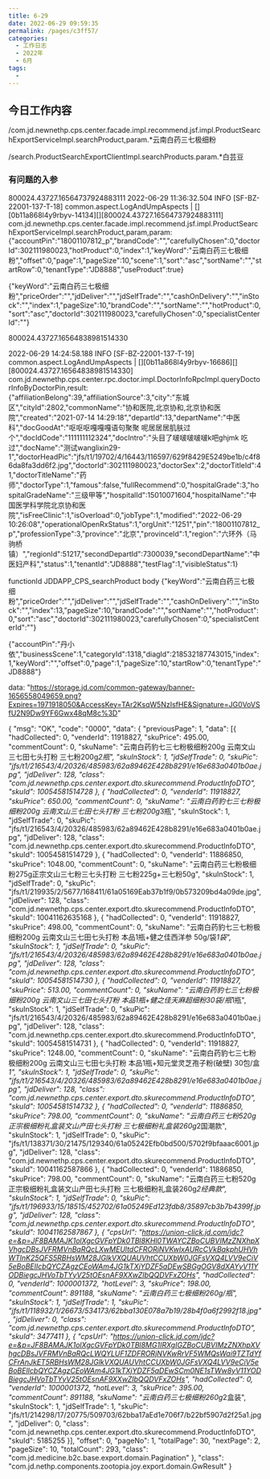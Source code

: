 ```yaml
---
title: 6-29
date: 2022-06-29 09:59:35
permalink: /pages/c3ff57/
categories:
  - 工作日志
  - 2022年
  - 6月
tags:
  - 
---
```

## 今日工作内容


/com.jd.newnethp.cps.center.facade.impl.recommend.jsf.impl.ProductSearchExportServiceImpl.searchProduct,param.*云南白药三七极细粉

/search.ProductSearchExportClientImpl.searchProducts.param.*白芸豆

### 有问题的入参
800024.43727.16564737924883111
2022-06-29 11:36:32.504 INFO  [SF-BZ-22001-137-T-18] common.aspect.LogAndUmpAspects | [][0b11a868l4y9rbyv-14134][][800024.43727.16564737924883111] com.jd.newnethp.cps.center.facade.impl.recommend.jsf.impl.ProductSearchExportServiceImpl.searchProduct,param,param:
{"accountPin":"18001107812_p","brandCode":"","carefullyChosen":0,"doctorId":302111980023,"hotProduct":0,"index":1,"keyWord":"云南白药三七极细粉","offset":0,"page":1,"pageSize":10,"scene":1,"sort":"asc","sortName":"","startRow":0,"tenantType":"JD8888","useProduct":true}

{"keyWord":"云南白药三七极细粉","priceOrder":"","jdDeliver":"","jdSelfTrade":"","cashOnDelivery":"","inStock":"","index":1,"pageSize":10,"brandCode":"","sortName":"","hotProduct":0,"sort":"asc","doctorId":302111980023,"carefullyChosen":0,"specialistCenterId":""}



800024.43727.16564838981514330

2022-06-29 14:24:58.188 INFO  [SF-BZ-22001-137-T-19] common.aspect.LogAndUmpAspects | [][0b11a868l4y9rbyv-16686][][800024.43727.16564838981514330] com.jd.newnethp.cps.center.rpc.doctor.impl.DoctorInfoRpcImpl.queryDoctorInfoByDoctorPin,result:{"affiliationBelong":39,"affiliationSource":3,"city":"东城区","cityId":2802,"commonName":"协和医院,北京协和,北京协和医院","created":"2021-07-14 14:29:18","departId":13,"departName":"中医科","docGoodAt":"呕呕呕嘎嘎嘎语句聚聚 呢居居居肌肤过个","docIdCode":"111111112324","docIntro":"头目了啵啵啵啵啵k吧ghjmk 吃过","docName":"测试wanglixin29-1","doctorHeadPic":"jfs/t1/19702/4/16443/116597/629f8429E5249be1b/c4f86da8fa3dd6f2.jpg","doctorId":302111980023,"doctorSex":2,"doctorTitleId":41,"doctorTitleName":"药师","doctorType":1,"famous":false,"fullRecommend":0,"hospitalGrade":3,"hospitalGradeName":"三级甲等","hospitalId":15010071604,"hospitalName":"中国医学科学院北京协和医院","isFreeClinic":1,"isOverload":0,"jobType":1,"modified":"2022-06-29 10:26:08","operationalOpenRxStatus":1,"orgUnit":"1251","pin":"18001107812_p","professionType":3,"province":"北京","provinceId":1,"region":"六环外（马驹桥镇）","regionId":51217,"secondDepartId":7300039,"secondDepartName":"中医妇产科","status":1,"tenantId":"JD8888","testFlag":1,"visibleStatus":1}


functionId	JDDAPP_CPS_searchProduct
body	{"keyWord":"云南白药三七极细粉","priceOrder":"","jdDeliver":"","jdSelfTrade":"","cashOnDelivery":"","inStock":"","index":13,"pageSize":10,"brandCode":"","sortName":"","hotProduct":0,"sort":"asc","doctorId":302111980023,"carefullyChosen":0,"specialistCenterId":""}

{"accountPin":"丹小依","businessScene":1,"categoryId":1318,"diagId":218532187743015,"index":1,"keyWord":"","offset":0,"page":1,"pageSize":10,"startRow":0,"tenantType":"JD8888"}

data: "https://storage.jd.com/common-gateway/banner-1656558049659.png?Expires=1971918050&AccessKey=TAr2KsqW5NzIsfHE&Signature=JG0VoVSfU2N9Dw9YF6Gwx48qM8c%3D"


{
	"msg": "OK",
	"code": "0000",
	"data": {
		"previousPage": 1,
		"data": [{
			"hadCollected": 0,
			"venderId": 11918827,
			"skuPrice": 495.00,
			"commentCount": 0,
			"skuName": "云南白药豹七三七粉极细粉200g 云南文山三七田七头打粉 三七粉200g*2瓶",
			"skuInStock": 1,
			"jdSelfTrade": 0,
			"skuPic": "jfs/t1/216543/4/20326/485983/62a89462E428b8291/e16e683a0401b0ae.jpg",
			"jdDeliver": 128,
			"class": "com.jd.newnethp.cps.center.export.dto.skurecommend.ProductInfoDTO",
			"skuId": 10054581514728
		}, {
			"hadCollected": 0,
			"venderId": 11918827,
			"skuPrice": 650.00,
			"commentCount": 0,
			"skuName": "云南白药豹七三七粉极细粉200g 云南文山三七田七头打粉 三七粉200g*3瓶",
			"skuInStock": 1,
			"jdSelfTrade": 0,
			"skuPic": "jfs/t1/216543/4/20326/485983/62a89462E428b8291/e16e683a0401b0ae.jpg",
			"jdDeliver": 128,
			"class": "com.jd.newnethp.cps.center.export.dto.skurecommend.ProductInfoDTO",
			"skuId": 10054581514729
		}, {
			"hadCollected": 0,
			"venderId": 11886850,
			"skuPrice": 1048.00,
			"commentCount": 0,
			"skuName": "云南白药三七粉极细粉275g正宗文山三七粉三七头打粉 三七粉225g+三七粉50g",
			"skuInStock": 1,
			"jdSelfTrade": 0,
			"skuPic": "jfs/t1/219935/2/5677/168411/61a05169Eab37b1f9/0b573209bd4a09de.jpg",
			"jdDeliver": 128,
			"class": "com.jd.newnethp.cps.center.export.dto.skurecommend.ProductInfoDTO",
			"skuId": 10041162635168
		}, {
			"hadCollected": 0,
			"venderId": 11918827,
			"skuPrice": 498.00,
			"commentCount": 0,
			"skuName": "云南白药豹七三七粉极细粉200g 云南文山三七田七头打粉 本品1瓶+健之佳西洋参 50g/袋*1袋",
			"skuInStock": 1,
			"jdSelfTrade": 0,
			"skuPic": "jfs/t1/216543/4/20326/485983/62a89462E428b8291/e16e683a0401b0ae.jpg",
			"jdDeliver": 128,
			"class": "com.jd.newnethp.cps.center.export.dto.skurecommend.ProductInfoDTO",
			"skuId": 10054581514730
		}, {
			"hadCollected": 0,
			"venderId": 11918827,
			"skuPrice": 513.00,
			"commentCount": 0,
			"skuName": "云南白药豹七三七粉极细粉200g 云南文山三七田七头打粉 本品1瓶+健之佳天麻超细粉30袋/瓶*1瓶",
			"skuInStock": 1,
			"jdSelfTrade": 0,
			"skuPic": "jfs/t1/216543/4/20326/485983/62a89462E428b8291/e16e683a0401b0ae.jpg",
			"jdDeliver": 128,
			"class": "com.jd.newnethp.cps.center.export.dto.skurecommend.ProductInfoDTO",
			"skuId": 10054581514731
		}, {
			"hadCollected": 0,
			"venderId": 11918827,
			"skuPrice": 1248.00,
			"commentCount": 0,
			"skuName": "云南白药豹七三七粉极细粉200g 云南文山三七田七头打粉 本品1瓶+知元堂灵芝孢子粉(破壁) 30包/盒*1",
			"skuInStock": 1,
			"jdSelfTrade": 0,
			"skuPic": "jfs/t1/216543/4/20326/485983/62a89462E428b8291/e16e683a0401b0ae.jpg",
			"jdDeliver": 128,
			"class": "com.jd.newnethp.cps.center.export.dto.skurecommend.ProductInfoDTO",
			"skuId": 10054581514732
		}, {
			"hadCollected": 0,
			"venderId": 11886850,
			"skuPrice": 798.00,
			"commentCount": 0,
			"skuName": "云南白药三七粉520g正宗极细粉礼盒装文山产田七头打粉 三七极细粉礼盒装260g*2国潮款",
			"skuInStock": 1,
			"jdSelfTrade": 0,
			"skuPic": "jfs/t1/138371/30/21475/129340/61a05242Efb0bd500/5702f9bfaaac6001.jpg",
			"jdDeliver": 128,
			"class": "com.jd.newnethp.cps.center.export.dto.skurecommend.ProductInfoDTO",
			"skuId": 10041162587866
		}, {
			"hadCollected": 0,
			"venderId": 11886850,
			"skuPrice": 798.00,
			"commentCount": 0,
			"skuName": "云南白药三七粉520g正宗极细粉礼盒装文山产田七头打粉 三七极细粉礼盒装260g*2经典款",
			"skuInStock": 1,
			"jdSelfTrade": 0,
			"skuPic": "jfs/t1/196933/15/18515/452702/61a05249Ed123fdb8/35897cb3b7b4399f.jpg",
			"jdDeliver": 128,
			"class": "com.jd.newnethp.cps.center.export.dto.skurecommend.ProductInfoDTO",
			"skuId": 10041162587867
		}, {
			"cpsUrl": "https://union-click.jd.com/jdc?e=&p=JF8BAMAJK1olXgcGVFpYDk0TBl8KHl0TWAYCZBoCUBVIMzZNXhpXVhgcDBsJVFRMVnBaRQcLXwMEUltdCFRORjNVKwlxAURcCVkBakphUHVhWTlnK25QFS5RBHsWM28JGlkVXQUAUVhtCCUXbW0JGFsVXQ4LVV9eCiV5eBoBElIcbQYCZAgzCEoWAm4JG1kTXjYDZF5aDEwSBGgOGV8dXAYyV11YODBiegcJHVoTbTYyV25tOEsnAF9XXwZIbQQDVFxZOHs",
			"hadCollected": 0,
			"venderId": 1000001372,
			"hotLevel": 3,
			"skuPrice": 198.00,
			"commentCount": 891188,
			"skuName": "云南白药三七极细粉260g/瓶",
			"skuInStock": 1,
			"jdSelfTrade": 1,
			"skuPic": "jfs/t1/118932/1/26673/534173/62bba130E078a7b19/28b4f0a6f2992f18.jpg",
			"jdDeliver": 0,
			"class": "com.jd.newnethp.cps.center.export.dto.skurecommend.ProductInfoDTO",
			"skuId": 3477411
		}, {
			"cpsUrl": "https://union-click.jd.com/jdc?e=&p=JF8BAMAJK1olXgcGVFpYDk0TBl8MG1IRXgIGZBoCUBVIMzZNXhpXVhgcDBsJVFRMVnBaRQcLWQYLUF1ZDFRORjNVKwRrVF5WMQsWai9TZTdYfCFrAnJkET5RBHsWM28JGlkVXQUAUVhtCCUXbW0JGFsVXQ4LVV9eCiV5eBoBElIcbQYCZAgzCEoWAm4JG1kTXjYDZF5aDEwSCm0NE1sTWw8yV11YODBiegcJHVoTbTYyV25tOEsnAF9XXwZIbQQDVFxZOHs",
			"hadCollected": 0,
			"venderId": 1000001372,
			"hotLevel": 3,
			"skuPrice": 395.00,
			"commentCount": 891188,
			"skuName": "云南白药三七极细粉260g*2盒装",
			"skuInStock": 1,
			"jdSelfTrade": 1,
			"skuPic": "jfs/t1/214298/17/20775/509703/62bba17aEd1e706f7/b22bf5907d2f25a1.jpg",
			"jdDeliver": 0,
			"class": "com.jd.newnethp.cps.center.export.dto.skurecommend.ProductInfoDTO",
			"skuId": 5185255
		}],
		"offset": 0,
		"pageNo": 1,
		"totalPage": 30,
		"nextPage": 2,
		"pageSize": 10,
		"totalCount": 293,
		"class": "com.jd.medicine.b2c.base.export.domain.Pagination"
	},
	"class": "com.jd.nethp.components.zootopia.joy.export.domain.GwResult"
}